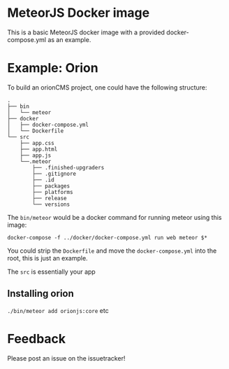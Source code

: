 # MeteorJS Docker image

This is a basic MeteorJS docker image with a provided docker-compose.yml as an example.

# Example: Orion

To build an orionCMS project, one could have the following structure:

```
.
├── bin
│   └── meteor
├── docker
│   ├── docker-compose.yml
│   └── Dockerfile
└── src
    ├── app.css
    ├── app.html
    ├── app.js
    └──.meteor
        ├── .finished-upgraders
        ├── .gitignore
        ├── .id
        ├── packages
        ├── platforms
        ├── release
        └── versions
```

The ```bin/meteor``` would be a docker command for running meteor using this image:

``` docker-compose -f ../docker/docker-compose.yml run web meteor $* ```

You could strip the ```Dockerfile``` and move the ```docker-compose.yml``` into the root, this is just an example.

The ```src``` is essentially your app

## Installing orion
```./bin/meteor add orionjs:core``` etc

# Feedback

Please post an issue on the issuetracker!
